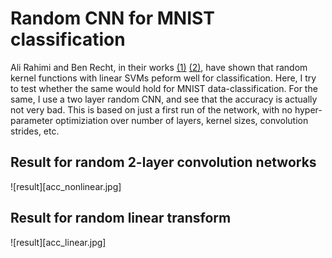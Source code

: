 # Random CNN for MNIST classification

Ali Rahimi and Ben Recht, in their works [(1)](https://www.google.com/url?sa=t&rct=j&q=&esrc=s&source=web&cd=1&cad=rja&uact=8&ved=0ahUKEwiLqvrMoNPYAhWL44MKHSOgCocQFggpMAA&url=https%3A%2F%2Fpeople.eecs.berkeley.edu%2F~brecht%2Fpapers%2F07.rah.rec.nips.pdf&usg=AOvVaw1OEFCI9u6ne_vyQgyjagZ6) [(2)](http://papers.nips.cc/paper/3495-weighted-sums-of-random-kitchen-sinks-replacing-minimization-with), have shown that random kernel functions with linear SVMs peform well for classification. Here, I try to test whether the same would hold for MNIST data-classification. For the same, I use a two layer random CNN, and see that the accuracy is actually not very bad. This is based on just a first run of the network, with no hyper-parameter optimiziation over number of layers, kernel sizes, convolution strides, etc.

## Result for random 2-layer convolution networks

![result][acc_nonlinear.jpg]

## Result for random linear transform

![result][acc_linear.jpg]
